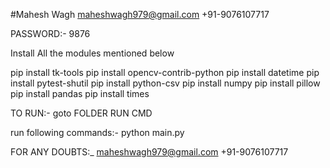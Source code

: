 #Mahesh Wagh
maheshwagh979@gmail.com
+91-9076107717


PASSWORD:- 9876

Install All the modules mentioned below 

pip install tk-tools
pip install opencv-contrib-python
pip install datetime
pip install pytest-shutil
pip install python-csv
pip install numpy
pip install pillow 
pip install pandas
pip install times

TO RUN:-
goto FOLDER
RUN CMD

run following commands:-
python main.py

FOR ANY DOUBTS:_
maheshwagh979@gmail.com
+91-9076107717